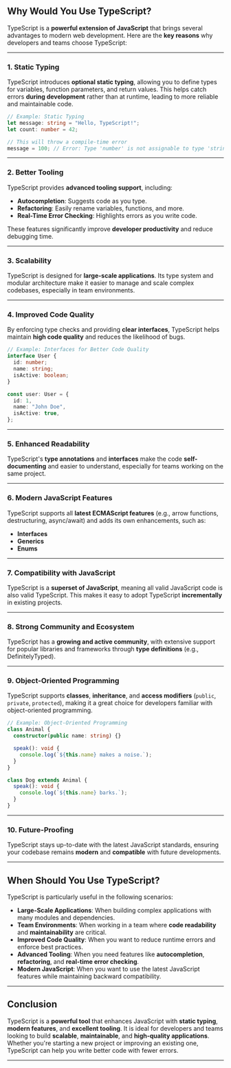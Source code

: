 ## **Why Would You Use TypeScript?**

TypeScript is a **powerful extension of JavaScript** that brings several advantages to modern web development. Here are the **key reasons** why developers and teams choose TypeScript:

---

### **1. Static Typing**
TypeScript introduces **optional static typing**, allowing you to define types for variables, function parameters, and return values. This helps catch errors **during development** rather than at runtime, leading to more reliable and maintainable code.

```typescript
// Example: Static Typing
let message: string = "Hello, TypeScript!";
let count: number = 42;

// This will throw a compile-time error
message = 100; // Error: Type 'number' is not assignable to type 'string'.
```

---

### **2. Better Tooling**
TypeScript provides **advanced tooling support**, including:
- **Autocompletion**: Suggests code as you type.
- **Refactoring**: Easily rename variables, functions, and more.
- **Real-Time Error Checking**: Highlights errors as you write code.

These features significantly improve **developer productivity** and reduce debugging time.

---

### **3. Scalability**
TypeScript is designed for **large-scale applications**. Its type system and modular architecture make it easier to manage and scale complex codebases, especially in team environments.

---

### **4. Improved Code Quality**
By enforcing type checks and providing **clear interfaces**, TypeScript helps maintain **high code quality** and reduces the likelihood of bugs.

```typescript
// Example: Interfaces for Better Code Quality
interface User {
  id: number;
  name: string;
  isActive: boolean;
}

const user: User = {
  id: 1,
  name: "John Doe",
  isActive: true,
};
```

---

### **5. Enhanced Readability**
TypeScript's **type annotations** and **interfaces** make the code **self-documenting** and easier to understand, especially for teams working on the same project.

---

### **6. Modern JavaScript Features**
TypeScript supports all **latest ECMAScript features** (e.g., arrow functions, destructuring, async/await) and adds its own enhancements, such as:
- **Interfaces**
- **Generics**
- **Enums**

---

### **7. Compatibility with JavaScript**
TypeScript is a **superset of JavaScript**, meaning all valid JavaScript code is also valid TypeScript. This makes it easy to adopt TypeScript **incrementally** in existing projects.

---

### **8. Strong Community and Ecosystem**
TypeScript has a **growing and active community**, with extensive support for popular libraries and frameworks through **type definitions** (e.g., DefinitelyTyped).

---

### **9. Object-Oriented Programming**
TypeScript supports **classes**, **inheritance**, and **access modifiers** (`public`, `private`, `protected`), making it a great choice for developers familiar with object-oriented programming.

```typescript
// Example: Object-Oriented Programming
class Animal {
  constructor(public name: string) {}

  speak(): void {
    console.log(`${this.name} makes a noise.`);
  }
}

class Dog extends Animal {
  speak(): void {
    console.log(`${this.name} barks.`);
  }
}
```

---

### **10. Future-Proofing**
TypeScript stays up-to-date with the latest JavaScript standards, ensuring your codebase remains **modern** and **compatible** with future developments.

---

## **When Should You Use TypeScript?**

TypeScript is particularly useful in the following scenarios:

- **Large-Scale Applications**: When building complex applications with many modules and dependencies.
- **Team Environments**: When working in a team where **code readability** and **maintainability** are critical.
- **Improved Code Quality**: When you want to reduce runtime errors and enforce best practices.
- **Advanced Tooling**: When you need features like **autocompletion**, **refactoring**, and **real-time error checking**.
- **Modern JavaScript**: When you want to use the latest JavaScript features while maintaining backward compatibility.

---

## **Conclusion**

TypeScript is a **powerful tool** that enhances JavaScript with **static typing**, **modern features**, and **excellent tooling**. It is ideal for developers and teams looking to build **scalable**, **maintainable**, and **high-quality applications**. Whether you're starting a new project or improving an existing one, TypeScript can help you write better code with fewer errors.

---